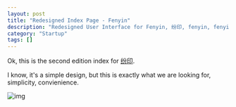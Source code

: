 ```yaml
---
layout: post
title: "Redesigned Index Page - Fenyin"
description: "Redesigned User Interface for Fenyin, 纷印, fenyin, fenyin.me, 在线打印, 东半球最好用的打印服务"
category: "Startup"
tags: []
---
```


Ok, this is the second edition index for [纷印](https://fenyin.me).

I know, it's a simple design, but this is exactly what we are looking for, simplicity, convienience.

![img](http://img.hb.aicdn.com/07eb4c2bd363c4497854c31cda4ba6d97d5a1f3441790-F23rFE)
